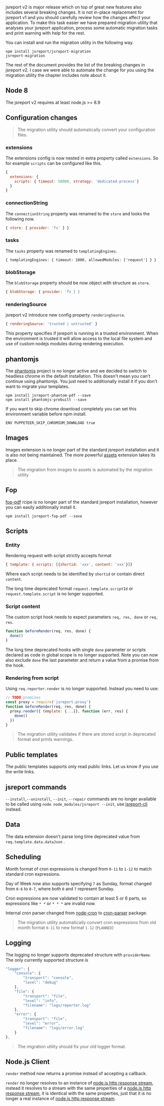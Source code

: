 
jsreport v2 is major release which on top of great new features also includes several breaking changes. It is not in-place replacement for jsreport v1 and you should carefully review how the changes affect your application. To make this task easier we have prepared migration utility that analyses your jsreport application, process some automatic migration tasks and print warning with help for the rest.

You can install and run the migration utility in the following way.
```
npm install jsreport/jsreport-migration
jsreport-migration
```

The rest of the document provides the list of the breaking changes in jsreport v2. I case we were able to automate the change for you using the migration utility the chapter includes note about it.

## Node 8
The jsreport v2 requires at least node.js >= 8.9

## Configuration changes

> The migration utility should automatically convert your configuration files.

### extensions
The extensions config is now nested in extra property called `extensions`.  So for example `scripts` can be configured like this.

```js
{
  extensions: {
    scripts: { timeout: 50000, strategy: 'dedicated-process'}
  }
}
```

### connectionString
The `connectionString` property was renamed to the `store` and looks the following now.
```js
{ store: { provider: 'fs' } }
```
### tasks
The `tasks` property was renamed to `templatingEngines`.
```
{ templatingEngines: { timeout: 1000, allowedModules: ['request'] } }
```

### blobStorage
The `blobStorage` property should be now object with structure as `store`.
```js
{ blobStorage: { provider: 'fs } }
```

### renderingSource
jsreport v2 introduce new config property `renderingSource`.
```js
{ renderingSource: 'trusted | untrusted' }
```
This property specifies if jsreport is running in a trusted environment. When the environment is trusted it will allow access to the local file system and use of custom nodejs modules during rendering execution.

## phantomjs
The [phantomjs](http://phantomjs.org/) project is no longer active and we decided to switch to headless chrome in the default installation. This doesn't mean you can't continue using phantomjs. You just need to additionally install it if you don't want to migrate your templates.

```
npm install jsreport-phantom-pdf --save
npm install phantomjs-prebuilt --save
```

If you want to skip chrome download completely you can set this environment variable before npm install.

```
ENV PUPPETEER_SKIP_CHROMIUM_DOWNLOAD true
```


## Images
Images extension is no longer part of the standard jsreport installation and it is also not being maintained. The more powerful [assets](/learn/assets) extension takes its place.

> The migration from images to assets is automated by the migration utility

## Fop
[fop-pdf](/learn/fop-pdf) rcipe is no longer part of the standard jsreport installation, however you can easily additionally install it.

```
npm install jsreport-fop-pdf --save
```

## Scripts

### Entity
Rendering request with script strictly accepts format
```js
{ template: { scripts: [{shortid: 'xxx', content: 'xxx'}]}
```
Where each script needs to be identified by `shortid` or contain direct `content`.

The long time deprecated format `request.template.scriptId` or
`request.template.script` is no longer supported.

### Script content
The custom script hook needs to expect parameters `req, res, done` or `req, res`.

```js
function beforeRender(req, res, done) {
  done()
}
```

The long time deprecated hooks with single `done` parameter or scripts declared as code in global scope is no longer supported. Note you can now also exclude `done` the last parameter and return a value from a promise from the hook.

### Rendering from script

Using `req.reporter.render` is no longer supported. Instead you need to use:

```js
// TODO promises
const proxy = require('jsreport-proxy')
function beforeRender(req, res, done) {
  proxy.render({ template: {...}}, function (err, res) {
    done()
  })
}
```

> The migration utility validates if there are stored script in deprecated format and prints warnings.

## Public templates
The public templates supports only read public links. Let us know if you use the write links.

## jsreport commands
`--install`,`--uninstall`, `--init`, `--repair` commands are no longer available to be called using `node node_modules/jsreport --init`, use [jsreport-cli](https://github.com/jsreport/jsreport-cli) instead.

## Data
The data extension doesn't parse long time deprecated value from `req.template.data.dataJson` .

## Scheduling
Month format of cron expressions is changed from `0-11` to `1-12` to match standard cron expressions.

Day of Week now also supports specifying `7` as Sunday, format changed from `0-6` to `0-7`, where both `0` and `7` represent Sunday.

Cron expressions are now validated to contain at least 5 or 6 parts, so expressions like `* *` or `* * *` are invalid now.

Internal cron parser changed from [node-cron](https://github.com/kelektiv/node-cron) to [cron-parser](https://github.com/harrisiirak/cron-parser) package.

> The migration utility automatically convert cron expressions from old month format `0-11` to new format `1-12` (`PLANNED`)

## Logging
The logging no longer supports deprecated structure with `providerName`. The only currently supported structure is

```js
"logger": {
	"console": {
		"transport": "console",
		"level": "debug"
	},
	"file": {
		"transport": "file",
		"level": "info",
		"filename": "logs/reporter.log"
	},
	"error": {
		"transport": "file",
		"level": "error",
		"filename": "logs/error.log"
	}
},
```
> The migration utility should fix your old logger format.

## Node.js Client
`render` method now returns a promise instead of accepting a callback.

`render` no longer resolves to an instance of [node.js http response stream](https://nodejs.org/dist/latest-v8.x/docs/api/http.html#http_class_http_incomingmessage), instead it resolves to a stream with the same properties of a [node.js http response stream](https://nodejs.org/dist/latest-v8.x/docs/api/http.html#http_class_http_incomingmessage), it is identical with the same properties, just that it is no longer a real instance of [node.js http response stream](https://nodejs.org/dist/latest-v8.x/docs/api/http.html#http_class_http_incomingmessage).
